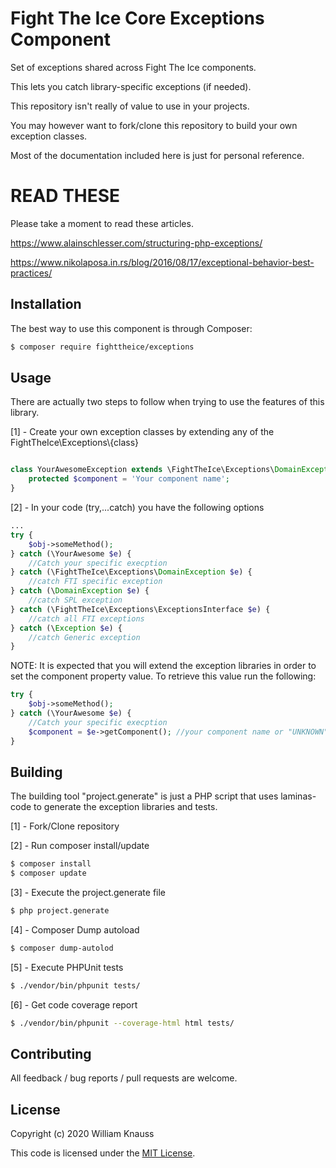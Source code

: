 # Fight The Ice Core Exceptions Component

Set of exceptions shared across Fight The Ice components. 

This lets you catch library-specific exceptions (if needed).

This repository isn't really of value to use in your projects. 

You may however want to fork/clone this repository to build your own exception classes.

Most of the documentation included here is just for personal reference.

# READ THESE
Please take a moment to read these articles.

https://www.alainschlesser.com/structuring-php-exceptions/

https://www.nikolaposa.in.rs/blog/2016/08/17/exceptional-behavior-best-practices/


## Installation

The best way to use this component is through Composer:

```BASH
$ composer require fighttheice/exceptions
```

## Usage

There are actually two steps to follow when trying to use the features of this library.

[1] - Create your own exception classes by extending any of the FightTheIce\Exceptions\\{class}

```php

class YourAwesomeException extends \FightTheIce\Exceptions\DomainException {
	protected $component = 'Your component name';
}
```

[2] - In your code (try,...catch) you have the following options
```php
...
try {
	$obj->someMethod();
} catch (\YourAwesome $e) {
	//Catch your specific execption
} catch (\FightTheIce\Exceptions\DomainException $e) {
	//catch FTI specific exception
} catch (\DomainException $e) {
	//catch SPL exception
} catch (\FightTheIce\Exceptions\ExceptionsInterface $e) {
	//catch all FTI exceptions
} catch (\Exception $e) {
	//catch Generic exception
}
```

NOTE: It is expected that you will extend the exception libraries in order to set the component property value.
To retrieve this value run the following:
```php
try {
	$obj->someMethod();
} catch (\YourAwesome $e) {
	//Catch your specific execption
	$component = $e->getComponent(); //your component name or "UNKNOWN"
}
```

## Building

The building tool "project.generate" is just a PHP script that uses laminas-code to generate the exception libraries and tests. 

[1] - Fork/Clone repository

[2] - Run composer install/update
```bash
$ composer install
$ composer update
```

[3] - Execute the project.generate file
```bash
$ php project.generate
```

[4] - Composer Dump autoload
```bash
$ composer dump-autolod
```

[5] - Execute PHPUnit tests
```bash
$ ./vendor/bin/phpunit tests/
```

[6] - Get code coverage report
```bash
$ ./vendor/bin/phpunit --coverage-html html tests/
```

## Contributing

All feedback / bug reports / pull requests are welcome.

## License

Copyright (c) 2020 William Knauss

This code is licensed under the [MIT License](LICENSE).
